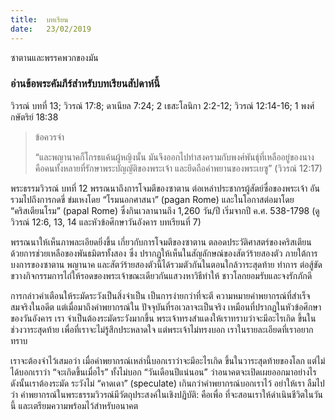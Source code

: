 ```yaml
---
title:  บทเรียน
date:   23/02/2019
---
```


ซาตานและพรรคพวกของมัน

### อ่านข้อพระคัมภีร์สำหรับบทเรียนสัปดาห์นี้
วิวรณ์ บทที่ 13; วิวรณ์ 17:8; ดาเนียล 7:24; 2 เธสะโลนิกา 2:2-12; วิวรณ์ 12:14-16; 1 พงศ์กษัตริย์ 18:38

> <p>ข้อควรจำ</p>
> “และพญานาคก็โกรธแค้นผู้หญิงนั้น มันจึงออกไปทำสงครามกับพงศ์พันธุ์ที่เหลืออยู่ของนาง คือคนทั้งหลายที่รักษาพระบัญญัติของพระเจ้า และยึดถือคำพยานของพระเยซู” (วิวรณ์ 12:17)

พระธรรมวิวรณ์ บทที่ 12 พรรณนาถึงการโจมตีของซาตาน ต่อเหล่าประชากรผู้สัตย์ซื่อของพระเจ้า อันรวมไปถึงการกดขี่ ข่มเหงโดย “โรมนอกศาสนา” (pagan Rome) และในโอกาสต่อมาโดย “คริสเตียนโรม” (papal Rome) ซึ่งกินเวลานานถึง 1,260 วัน/ปี เริ่มจากปี ค.ศ. 538-1798 (ดูวิวรณ์ 12:6, 13, 14 และหัวข้อศึกษาวันอังคาร บทเรียนที่ 7)

พรรณนาให้เห็นภาพละเอียดยิ่งขึ้น เกี่ยวกับการโจมตีของซาตาน ตลอดประวัติศาสตร์ของคริสเตียน ด้วยการช่วยเหลือของพันธมิตรทั้งสอง ซึ่ง ปรากฏให้เห็นในสัญลักษณ์ของสัตว์ร้ายสองตัว ภายใต้การบงการของซาตาน พญานาค และสัตว์ร้ายสองตัวนี้ได้รวมตัวกันในตอนใกล้วาระสุดท้าย ทำการ ต่อสู้ขัดขวางกิจกรรมการไถ่ให้รอดของพระเจ้าขณะเดียวกันแสวงหาวิธีทำให้ ชาวโลกยอมรับและจงรักภักดี

การกล่าวคำเตือนให้ระมัดระวังเป็นสิ่งจำเป็น เป็นการง่ายกว่าที่จะตี ความหมายคำพยากรณ์ที่สำเร็จสมจริงในอดีต แต่เมื่อมาถึงคำพยากรณ์ใน ปัจจุบันที่รอเวลาจะเป็นจริง เหมือนที่ปรากฏในหัวข้อศึกษาของวันอังคาร เรา จำเป็นต้องระมัดระวังมากขึ้น พระเจ้าทรงสำแดงให้เราทราบว่าจะมีอะไรเกิด ขึ้นในช่วงวาระสุดท้าย เพื่อที่เราจะไม่รู้สึกประหลาดใจ แต่พระเจ้าไม่ทรงบอก เราในรายละเอียดที่เราอยากทราบ

เราจะต้องจำไว้เสมอว่า เมื่อคำพยากรณ์เหล่านี้บอกเราว่าจะมีอะไรเกิด ขึ้นในวาระสุดท้ายของโลก แต่ไม่ได้บอกเราว่า “จะเกิดขึ้นเมื่อไร” ทั้งไม่บอก “วันเดือนปีแน่นอน” ว่าอนาคตจะเปิดเผยออกมาอย่างไร ดังนั้นเราต้องระมัด ระวังไม่ “คาดเดา” (speculate) เกินกว่าคำพยากรณ์บอกเราไว้ อย่าให้เรา ลืมไปว่า คำพยากรณ์ในพระธรรมวิวรณ์มีวัตถุประสงค์ในเชิงปฏิบัติ: คือเพื่อ ที่จะสอนเราให้ดำเนินชีวิตในวันนี้ และเตรียมความพร้อมไว้สำหรับอนาคต